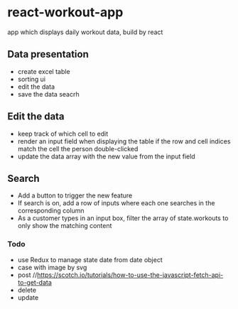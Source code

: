 # react-workout-app
app which displays daily workout data, build by react

## Data presentation
* create excel table
* sorting ui
* edit the data
* save the data
seacrh

## Edit the data
* keep track of which cell to edit 
* render an input field when displaying the table if the row and cell indices match the cell the person double-clicked
* update the data array with the new value from the input field

## Search
* Add a button to trigger the new feature
* If search is on, add a row of inputs where each one searches in the corresponding column 
*  As a customer types in an input box, filter the array of state.workouts to only show the matching content 

### Todo
* use Redux to manage state
date from date object
* case with image by svg 
* post //https://scotch.io/tutorials/how-to-use-the-javascript-fetch-api-to-get-data 
* delete
* update